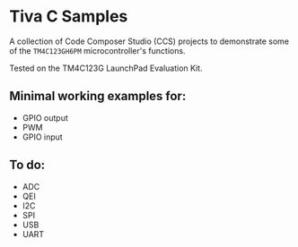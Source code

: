 # Tiva C Samples

A collection of Code Composer Studio (CCS) projects to demonstrate some of the `TM4C123GH6PM` microcontroller's functions.

Tested on the TM4C123G LaunchPad Evaluation Kit.

## Minimal working examples for:
- GPIO output
- PWM
- GPIO input

## To do:
- ADC
- QEI
- I2C
- SPI
- USB
- UART
